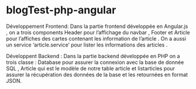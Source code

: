# blogTest-php-angular

Développement Frontend: Dans la partie frontend développée en Angular.js , 
on a trois components Header pour l’affichage du navbar , Footer et Article 
pour l’affiches des cartes contenant les information de l’article . On a aussi un 
service ‘article.service’ pour lister les informations des articles .


Développent Backend : Dans la partie backend développée en PHP on a trois 
classe : Database pour assurer la connexion avec la base de donnée SQL , Article 
qui est le modèle de notre table article et listarticles pour assurer la 
récupération des données de la base et les retournées en format JSON.

